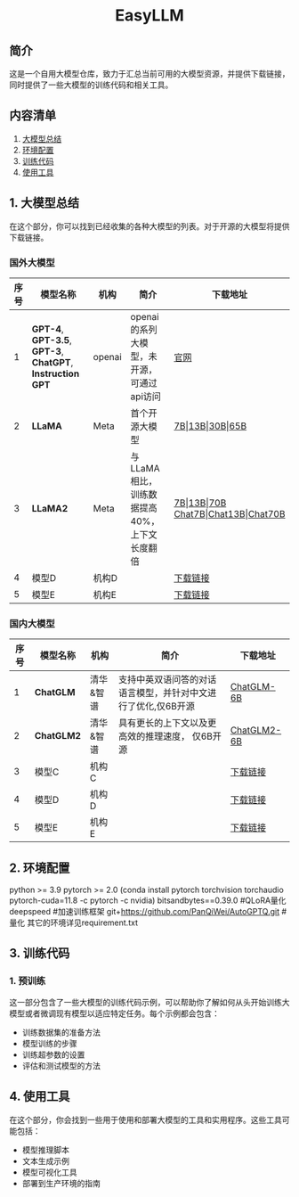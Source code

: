 <div align="center">
  <h1>EasyLLM</h1>
</div>

## 简介
这是一个自用大模型仓库，致力于汇总当前可用的大模型资源，并提供下载链接，同时提供了一些大模型的训练代码和相关工具。
## 内容清单
1. [大模型总结](#1-大模型总结)
2. [环境配置](#2-环境配置)
3. [训练代码](#2-训练代码)
4. [使用工具](#3-使用工具)

## 1. 大模型总结
在这个部分，你可以找到已经收集的各种大模型的列表。对于开源的大模型将提供下载链接。
### 国外大模型
| 序号 | 模型名称 | 机构 | 简介 | 下载地址 |
| --- | --- | --- | ----- | --- |
| 1 | **GPT-4**, **GPT-3.5**, **GPT-3**, **ChatGPT**, **Instruction GPT** | openai | openai的系列大模型，未开源，可通过api访问 | [官网](https://openai.com/) |
| 2 | **LLaMA** | Meta | 首个开源大模型 | [7B](https://huggingface.co/huggyllama/llama-7b)\|[13B](https://huggingface.co/huggyllama/llama-13b)\|[30B](https://huggingface.co/huggyllama/llama-30b)\|[65B](https://huggingface.co/huggyllama/llama-65b) |
| 3 | **LLaMA2** | Meta | 与LLaMA相比，训练数据提高40%，上下文长度翻倍 | [7B](https://huggingface.co/meta-llama/Llama-2-7b-hf)\|[13B](https://huggingface.co/meta-llama/Llama-2-13b)\|[70B](https://huggingface.co/meta-llama/Llama-2-70b-hf)<br>[Chat7B](https://huggingface.co/meta-llama/Llama-2-7b-chat-hf)\|[Chat13B](https://huggingface.co/meta-llama/Llama-2-13b-chat-hf)\|[Chat70B](https://huggingface.co/meta-llama/Llama-2-70b-chat-hf)|
| 4 | 模型D | 机构D |  | [下载链接](https://example.com/modelD) |
| 5 | 模型E | 机构E |  | [下载链接](https://example.com/modelE) |
### 国内大模型
| 序号 | 模型名称 | 机构 | 简介 | 下载地址 |
| --- | --- | --- | ----- | --- |
| 1 | **ChatGLM** | 清华&智谱 | 支持中英双语问答的对话语言模型，并针对中文进行了优化,仅6B开源 | [ChatGLM-6B](https://huggingface.co/THUDM/chatglm-6b) |
| 2 | **ChatGLM2** | 清华&智谱 | 具有更长的上下文以及更高效的推理速度， 仅6B开源 | [ChatGLM2-6B](https://huggingface.co/THUDM/chatglm2-6b) |
| 3 | 模型C | 机构C |  | [下载链接](https://example.com/modelC) |
| 4 | 模型D | 机构D |  | [下载链接](https://example.com/modelD) |
| 5 | 模型E | 机构E |  | [下载链接](https://example.com/modelE) |

## 2. 环境配置
python >= 3.9
pytorch >= 2.0 
(conda install pytorch torchvision torchaudio pytorch-cuda=11.8 -c pytorch -c nvidia)
bitsandbytes==0.39.0 #QLoRA量化
deepspeed            #加速训练框架
git+https://github.com/PanQiWei/AutoGPTQ.git  #量化
其它的环境详见requirement.txt

## 3. 训练代码
### 1. 预训练
这一部分包含了一些大模型的训练代码示例，可以帮助你了解如何从头开始训练大模型或者微调现有模型以适应特定任务。每个示例都会包含：
- 训练数据集的准备方法
- 模型训练的步骤
- 训练超参数的设置
- 评估和测试模型的方法

## 4. 使用工具
在这个部分，你会找到一些用于使用和部署大模型的工具和实用程序。这些工具可能包括：
- 模型推理脚本
- 文本生成示例
- 模型可视化工具
- 部署到生产环境的指南


